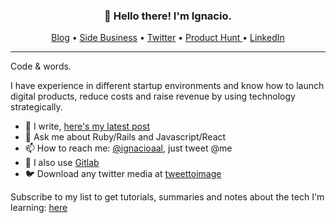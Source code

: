 <h3 align="center">👋 Hello there! I'm Ignacio.</h3>

<p align="center">
  <a href="https://ignacio.al">Blog</a> •
  <a href="https://www.tweettoimage.com/">Side Business</a> •
  <a href="https://twitter.com/ignacioaal">Twitter</a> •
  <a href="https://www.producthunt.com/@ignacioaal/">Product Hunt </a> •
  <a href="https://www.linkedin.com/in/ignacioaal/">LinkedIn</a>
</p>

---

Code & words.

I have experience in different startup environments and know how to launch digital products, reduce costs and raise revenue by using technology strategically.
- 🔭  I write, [here's my latest post](https://www.ignacio.al/how-to-get-a-job-after-a-coding-bootcamp.html)
- 💬  Ask me about Ruby/Rails and Javascript/React 
- 📫  How to reach me: <a href="https://twitter.com/ignacioaal">@ignacioaal</a>, just tweet @me
- 🦊  I also use [Gitlab](https://gitlab.com/nachoal)
- 🐦  Download any twitter media at [tweettoimage](https://www.tweettoimage.com/twitter-image-downloader)

<span align="center">Subscribe to my list to get tutorials, summaries and notes about the tech I'm learning: [here](https://motivated-experimenter-9595.ck.page/fde0b71410) </span>


